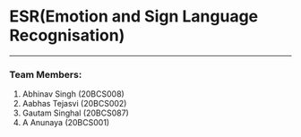 # ESR(Emotion and Sign Language Recognisation)
---

### Team Members:
1. Abhinav Singh	(20BCS008)
1. Aabhas Tejasvi	(20BCS002)
1. Gautam Singhal   (20BCS087)
1. A Anunaya	    (20BCS001)
